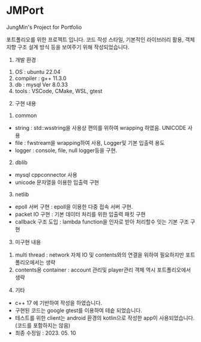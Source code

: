# JMPort
JungMin's Project for Portfolio

포트폴리오를 위한 프로젝트 입니다. 
코드 작성 스타일, 기본적인 라이브러리 활용, 객체지향 구조 설계 방식 등을 보여주기 위해 작성되었습니다. 

1. 개발 환경
1) OS : ubuntu 22.04
2) compiler : g++ 11.3.0
3) db : mysql Ver 8.0.33 
4) tools : VSCode, CMake, WSL, gtest

2. 구현 내용
1) common 
- string : std::wsstring을 사용상 편의를 위하여 wrapping 하였음. UNICODE 사용
- file : fwstream을 wrapping하여 사용, Logger및 기본 입출력 용도
- logger : console, file, null logger등을 구현. 

2) dblib
- mysql cppconnector 사용
- unicode 문자열을 이용한 입출력 구현

3) netlib
- epoll 서버 구현 : epoll을 이용한 다중 접속 서버 구현. 
- packet IO 구현 : 기본 데이터 처리를 위한 입출력 패킷 구현
- callback 구조 도입 : lambda function을 인자로 받아 처리할수 잇는 기본 구조 구현

3. 미구현 내용
1) multi thread : network 자체 IO 및 contents와의 연결을 위하여 필요하지만 포트폴리오에서는 생략 
2) contents용 container : account 관리및 player관리 객체 역시 포트폴리오에서 생략 

4. 기타 
- c++ 17 에 기반하여 작성을 하였습니다. 
- 구현된 코드는 google gtest를 이용하여 테슽 되었습니다. 
- 테스트를 위한 client는 android 환경의 kotlin으로 작성한 app이 사용되었습니다. (코드를 포함하지는 않음) 
- 최종 수정일 : 2023. 05. 10

